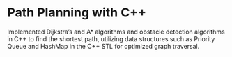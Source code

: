 # Path Planning with C++

Implemented Dijkstra’s and A* algorithms and obstacle detection algorithms in C++ to find the shortest path, utilizing data structures such as Priority Queue and HashMap in the C++ STL for optimized graph traversal.
